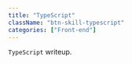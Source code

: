 ```yaml
---
title: "TypeScript"
className: "btn-skill-typescript"
categories: ["Front-end"]
---
```


`TypeScript` writeup.
